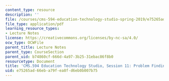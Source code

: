 ```yaml
---
content_type: resource
description: ''
file: /courses/cms-594-education-technology-studio-spring-2019/e75265ad66eba79fea8fd6eb0b007b75_MITCMS_594S19_ses11.pdf
file_type: application/pdf
learning_resource_types:
- Lecture Notes
license: https://creativecommons.org/licenses/by-nc-sa/4.0/
ocw_type: OCWFile
parent_title: Lecture Notes
parent_type: CourseSection
parent_uid: b74860cf-666d-4a97-3b25-31ebac86f8b0
resourcetype: Document
title: 'CMS.594 Education Technology Studio, Session 11: Problem Finding'
uid: e75265ad-66eb-a79f-ea8f-d6eb0b007b75
---
```

